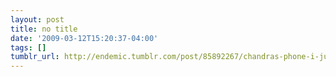 ```yaml
---
layout: post
title: no title
date: '2009-03-12T15:20:37-04:00'
tags: []
tumblr_url: http://endemic.tumblr.com/post/85892267/chandras-phone-i-just-had-a-real-ugly-creepy-guy
---
```

<section><dialog><dt>Chandra's Phone:</dt>
<dd>I just had a real ugly creepy guy stare at me from a bus stop. Creepy</dd>
<dt>Nathan:</dt>
<dd>stay away from my wife, creepy dude!</dd>
<dt>Chandra's Phone:</dt>
<dd>No worries i was in my car so i could easily run him over</dd></dialog></section>
